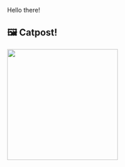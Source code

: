 Hello there!



## 🖼️ Catpost!

<sub>
    <img src="https://cdn2.thecatapi.com/images/q2.jpg" height="256">
</sub>

